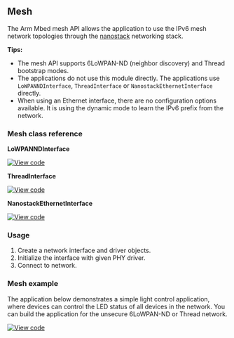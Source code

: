 ## Mesh

The Arm Mbed mesh API allows the application to use the IPv6 mesh network topologies through the <a href="/docs/v5.6/tutorials/mesh.html#nanostack" target="_blank">nanostack</a> networking stack.

**Tips:**
* The mesh API supports 6LoWPAN-ND (neighbor discovery) and Thread bootstrap modes.
* The applications do not use this module directly. The applications use `LoWPANNDInterface`, `ThreadInterface` or `NanostackEthernetInterface` directly.
* When using an Ethernet interface, there are no configuration options available. It is using the dynamic mode to learn the IPv6 prefix from the network.

### Mesh class reference

**LoWPANNDInterface**

[![View code](https://www.mbed.com/embed/?type=library)](https://os.mbed.com/docs/v5.6/mbed-os-api-doxy/class_lo_w_p_a_n_n_d_interface.html)

**ThreadInterface**

[![View code](https://www.mbed.com/embed/?type=library)](https://os.mbed.com/docs/v5.6/mbed-os-api-doxy/class_thread_interface.html)

**NanostackEthernetInterface**

[![View code](https://www.mbed.com/embed/?type=library)](https://os.mbed.com/docs/v5.6/mbed-os-api-doxy/class_nanostack_ethernet_interface.html)

### Usage

1. Create a network interface and driver objects.
1. Initialize the interface with given PHY driver.
1. Connect to network.

### Mesh example

The application below demonstrates a simple light control application, where devices can control the LED status of all devices in the network. You can build the application for the unsecure 6LoWPAN-ND or Thread network.

[![View code](https://www.mbed.com/embed/?url=https://github.com/ARMmbed/mbed-os-example-mesh-minimal)](https://github.com/ARMmbed/mbed-os-example-mesh-minimal/blob/master/main.cpp)
